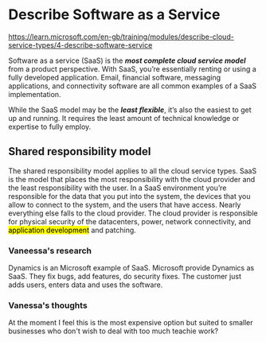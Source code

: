 # Describe Software as a Service

https://learn.microsoft.com/en-gb/training/modules/describe-cloud-service-types/4-describe-software-service

Software as a service (SaaS) is the **_most complete cloud service model_** from a product perspective. With SaaS, you’re essentially renting or using a fully developed application. Email, financial software, messaging applications, and connectivity software are all common examples of a SaaS implementation.

While the SaaS model may be the **_least flexible_**, it’s also the easiest to get up and running. It requires the least amount of technical knowledge or expertise to fully employ.

## Shared responsibility model

The shared responsibility model applies to all the cloud service types. SaaS is the model that places the most responsibility with the cloud provider and the least responsibility with the user. In a SaaS environment you’re responsible for the data that you put into the system, the devices that you allow to connect to the system, and the users that have access. Nearly everything else falls to the cloud provider. The cloud provider is responsible for physical security of the datacenters, power, network connectivity, and <mark>application development</mark> and patching.

### Vaneessa's research

Dynamics is an Microsoft example of SaaS. Microsoft provide Dynamics as SaaS. They fix bugs, add features, do security fixes. The customer just adds users, enters data and uses the software.

### Vanessa's thoughts

At the moment I feel this is the most expensive option but suited to smaller businesses who don't wish to deal with too much teachie work?
